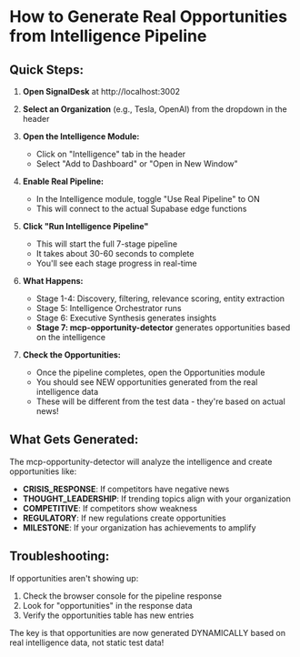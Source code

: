 # How to Generate Real Opportunities from Intelligence Pipeline

## Quick Steps:

1. **Open SignalDesk** at http://localhost:3002

2. **Select an Organization** (e.g., Tesla, OpenAI) from the dropdown in the header

3. **Open the Intelligence Module:**
   - Click on "Intelligence" tab in the header
   - Select "Add to Dashboard" or "Open in New Window"

4. **Enable Real Pipeline:**
   - In the Intelligence module, toggle "Use Real Pipeline" to ON
   - This will connect to the actual Supabase edge functions

5. **Click "Run Intelligence Pipeline"**
   - This will start the full 7-stage pipeline
   - It takes about 30-60 seconds to complete
   - You'll see each stage progress in real-time

6. **What Happens:**
   - Stage 1-4: Discovery, filtering, relevance scoring, entity extraction
   - Stage 5: Intelligence Orchestrator runs
   - Stage 6: Executive Synthesis generates insights
   - **Stage 7: mcp-opportunity-detector** generates opportunities based on the intelligence

7. **Check the Opportunities:**
   - Once the pipeline completes, open the Opportunities module
   - You should see NEW opportunities generated from the real intelligence data
   - These will be different from the test data - they're based on actual news!

## What Gets Generated:

The mcp-opportunity-detector will analyze the intelligence and create opportunities like:
- **CRISIS_RESPONSE**: If competitors have negative news
- **THOUGHT_LEADERSHIP**: If trending topics align with your organization
- **COMPETITIVE**: If competitors show weakness
- **REGULATORY**: If new regulations create opportunities
- **MILESTONE**: If your organization has achievements to amplify

## Troubleshooting:

If opportunities aren't showing up:
1. Check the browser console for the pipeline response
2. Look for "opportunities" in the response data
3. Verify the opportunities table has new entries

The key is that opportunities are now generated DYNAMICALLY based on real intelligence data, not static test data!